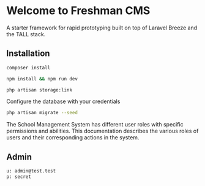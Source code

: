 # Welcome to Freshman CMS

A starter framework for rapid prototyping built on top of Laravel Breeze and the TALL stack.

## Installation

```bash
composer install

npm install && npm run dev

php artisan storage:link

```

Configure the database with your credentials

```bash
php artisan migrate --seed
```

The School Management System has different user roles with specific permissions and abilities. This documentation describes the various roles of users and their corresponding actions in the system.

## Admin

```bash
u: admin@test.test
p: secret
```